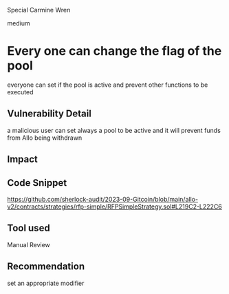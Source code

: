 Special Carmine Wren

medium

# Every one can change the flag of the pool

everyone can set if the pool is active and prevent other functions to be executed

## Vulnerability Detail

a malicious user can set always a pool to be active and it will prevent funds from Allo being withdrawn

## Impact

## Code Snippet

https://github.com/sherlock-audit/2023-09-Gitcoin/blob/main/allo-v2/contracts/strategies/rfp-simple/RFPSimpleStrategy.sol#L219C2-L222C6

## Tool used

Manual Review

## Recommendation

set an appropriate modifier
